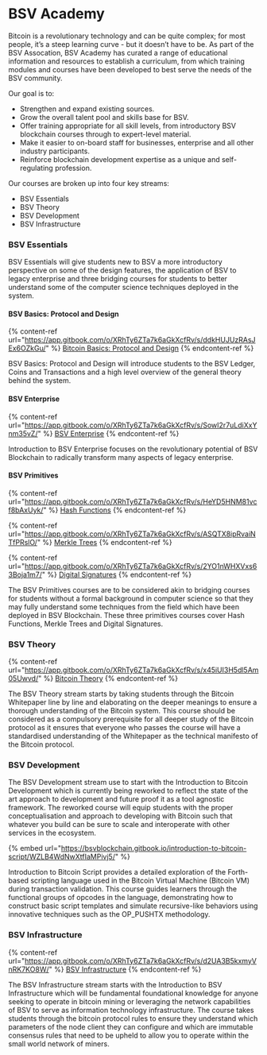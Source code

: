 # BSV Academy

Bitcoin is a revolutionary technology and can be quite complex; for most people, it’s a steep learning curve - but it doesn’t have to be. As part of the BSV Assocation, BSV Academy has curated a range of educational information and resources to establish a curriculum, from which training modules and courses have been developed to best serve the needs of the BSV community.

Our goal is to:

* Strengthen and expand existing sources.
* Grow the overall talent pool and skills base for BSV.
* Offer training appropriate for all skill levels, from introductory BSV blockchain courses through to expert-level material.
* Make it easier to on-board staff for businesses, enterprise and all other industry participants.
* Reinforce blockchain development expertise as a unique and self-regulating profession.

Our courses are broken up into four key streams:

* BSV Essentials
* BSV Theory
* BSV Development
* BSV Infrastructure

### BSV Essentials

BSV Essentials will give students new to BSV a more introductory perspective on some of the design features, the application of BSV to legacy enterprise and three bridging courses for students to better understand some of the computer science techniques deployed in the system.

#### BSV Basics: Protocol and Design

{% content-ref url="https://app.gitbook.com/o/XRhTy6ZTa7k6aGkXcfRv/s/ddkHUJUzRAsJEx6OZkGu/" %}
[Bitcoin Basics: Protocol and Design](https://app.gitbook.com/o/XRhTy6ZTa7k6aGkXcfRv/s/ddkHUJUzRAsJEx6OZkGu/)
{% endcontent-ref %}

BSV Basics: Protocol and Design will introduce students to the BSV Ledger, Coins and Transactions and a high level overview of the general theory behind the system.

#### BSV Enterprise

{% content-ref url="https://app.gitbook.com/o/XRhTy6ZTa7k6aGkXcfRv/s/SowI2r7uLdiXxYnm35vZ/" %}
[BSV Enterprise](https://app.gitbook.com/o/XRhTy6ZTa7k6aGkXcfRv/s/SowI2r7uLdiXxYnm35vZ/)
{% endcontent-ref %}

Introduction to BSV Enterprise focuses on the revolutionary potential of BSV Blockchain to radically transform many aspects of legacy enterprise.

#### BSV Primitives

{% content-ref url="https://app.gitbook.com/o/XRhTy6ZTa7k6aGkXcfRv/s/HeYD5HNM81vcf8bAxUyk/" %}
[Hash Functions](https://app.gitbook.com/o/XRhTy6ZTa7k6aGkXcfRv/s/HeYD5HNM81vcf8bAxUyk/)
{% endcontent-ref %}

{% content-ref url="https://app.gitbook.com/o/XRhTy6ZTa7k6aGkXcfRv/s/ASQTX8ipRvaiNTfPRslO/" %}
[Merkle Trees](https://app.gitbook.com/o/XRhTy6ZTa7k6aGkXcfRv/s/ASQTX8ipRvaiNTfPRslO/)
{% endcontent-ref %}

{% content-ref url="https://app.gitbook.com/o/XRhTy6ZTa7k6aGkXcfRv/s/2YO1nWHXVxs63Boja1m7/" %}
[Digital Signatures](https://app.gitbook.com/o/XRhTy6ZTa7k6aGkXcfRv/s/2YO1nWHXVxs63Boja1m7/)
{% endcontent-ref %}

The BSV Primitives courses are to be considered akin to bridging courses for students without a formal background in computer science so that they may fully understand some techniques from the field which have been deployed in BSV Blockchain. These three primitives courses cover Hash Functions, Merkle Trees and Digital Signatures.

### BSV Theory

{% content-ref url="https://app.gitbook.com/o/XRhTy6ZTa7k6aGkXcfRv/s/x45iUI3H5dl5Am05Uwvd/" %}
[Bitcoin Theory](https://app.gitbook.com/o/XRhTy6ZTa7k6aGkXcfRv/s/x45iUI3H5dl5Am05Uwvd/)
{% endcontent-ref %}

The BSV Theory stream starts by taking students through the Bitcoin Whitepaper line by line and elaborating on the deeper meanings to ensure a thorough understanding of the Bitcoin system. This course should be considered as a compulsory prerequisite for all deeper study of the Bitcoin protocol as it ensures that everyone who passes the course will have a standardised understanding of the Whitepaper as the technical manifesto of the Bitcoin protocol.

### BSV Development

The BSV Development stream use to start with the Introduction to Bitcoin Development which is currently being reworked to reflect the state of the art approach to development and future proof it as a tool agnostic framework. The reworked course will equip students with the proper conceptualisation and approach to developing with Bitcoin such that whatever you build can be sure to scale and interoperate with other services in the ecosystem.

{% embed url="https://bsvblockchain.gitbook.io/introduction-to-bitcoin-script/WZLB4WdNwXtfIaMPivj5/" %}

Introduction to Bitcoin Script provides a detailed exploration of the Forth-based scripting language used in the Bitcoin Virtual Machine (Bitcoin VM) during transaction validation. This course guides learners through the functional groups of opcodes in the language, demonstrating how to construct basic script templates and simulate recursive-like behaviors using innovative techniques such as the OP\_PUSHTX methodology.

### BSV Infrastructure

{% content-ref url="https://app.gitbook.com/o/XRhTy6ZTa7k6aGkXcfRv/s/d2UA3B5kxmyVnRK7KO8W/" %}
[BSV Infrastructure](https://app.gitbook.com/o/XRhTy6ZTa7k6aGkXcfRv/s/d2UA3B5kxmyVnRK7KO8W/)
{% endcontent-ref %}

The BSV Infrastructure stream starts with the Introduction to BSV Infrastructure which will be fundamental foundational knowledge for anyone seeking to operate in bitcoin mining or leveraging the network capabilities of BSV to serve as information technology infrastructure. The course takes students through the bitcoin protocol rules to ensure they understand which parameters of the node client they can configure and which are immutable consensus rules that need to be upheld to allow you to operate within the small world network of miners.
